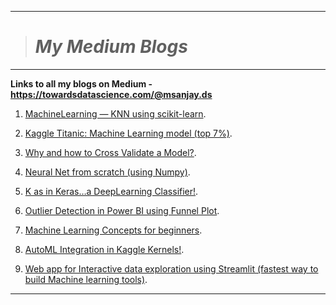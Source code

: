 ------------------------------
> #                      _My Medium Blogs_  
------------------------------

**Links to all my blogs on Medium - https://towardsdatascience.com/@msanjay.ds**

1. [MachineLearning — KNN using scikit-learn](https://towardsdatascience.com/knn-using-scikit-learn-c6bed765be75?source=friends_link&sk=7351c3d6344ee88210aa383c25884cef).

2. [Kaggle Titanic: Machine Learning model (top 7%)](https://towardsdatascience.com/kaggle-titanic-machine-learning-model-top-7-fa4523b7c40?source=friends_link&sk=95c3b50d49d1707a4d3b14a0c0f99826).

3. [Why and how to Cross Validate a Model?](https://towardsdatascience.com/why-and-how-to-cross-validate-a-model-d6424b45261f?source=friends_link&sk=002b261b7db11cb3ccf4ebb2f85122a8).

4. [Neural Net from scratch (using Numpy)](https://towardsdatascience.com/neural-net-from-scratch-using-numpy-71a31f6e3675?source=friends_link&sk=c13bc4bc3abe07dac870fa41c9ea11b6).

5. [K as in Keras…a DeepLearning Classifier!](https://towardsdatascience.com/k-as-in-keras-simple-classification-model-a9d2d23d5b5a?source=friends_link&sk=6ad7957349c5994750b46d06c72bdfaa).

6. [Outlier Detection in Power BI using Funnel Plot](https://towardsdatascience.com/this-article-is-about-identifying-outliers-through-funnel-plots-using-the-microsoft-power-bi-d7ad16ac9ccc?source=friends_link&sk=9b9c6d3f5db2a0e5dac0af28bbd174c5).

7. [Machine Learning Concepts for beginners](https://towardsdatascience.com/this-article-is-about-identifying-outliers-through-funnel-plots-using-the-microsoft-power-bi-d7ad16ac9ccc?source=friends_link&sk=9b9c6d3f5db2a0e5dac0af28bbd174c5).


8. [AutoML Integration in Kaggle Kernels!](https://medium.com/@msanjay.ds/automl-integration-in-kaggle-kernels-cc0a2342819?source=friends_link&sk=1369839f199faf78d1bbda9204e8ca9c).

9. [Web app for Interactive data exploration using Streamlit (fastest way to build Machine learning tools)](https://medium.com/analytics-vidhya/web-app-for-interactive-data-exploration-usig-streamlit-fastest-way-to-build-machine-learning-563783aa0a81?source=friends_link&sk=e2a781d16ac342b9f5c1a0a0ad4afdaf).

----------------------------------------------------------------------
